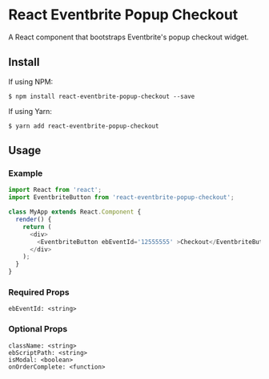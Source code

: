 # React Eventbrite Popup Checkout
A React component that bootstraps Eventbrite's popup checkout widget.

## Install
If using NPM:
```
$ npm install react-eventbrite-popup-checkout --save
```

If using Yarn:
```
$ yarn add react-eventbrite-popup-checkout
```

## Usage

### Example
```js
import React from 'react';
import EventbriteButton from 'react-eventbrite-popup-checkout';

class MyApp extends React.Component {
  render() {
    return (
      <div>
        <EventbriteButton ebEventId='12555555' >Checkout</EventbriteButton>
      </div>
    );
  }
}
```
### Required Props
```
ebEventId: <string>
```

### Optional Props
```
className: <string>
ebScriptPath: <string>
isModal: <boolean>
onOrderComplete: <function>
```
